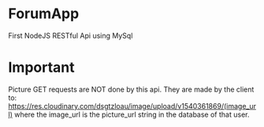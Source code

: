 # ForumApp
First NodeJS RESTful Api using MySql


# Important
Picture GET requests are NOT done by this api. They are made by the client to:
https://res.cloudinary.com/dsgtzloau/image/upload/v1540361869/(image_url) where the image_url is the 
picture_url string in the database of that user.